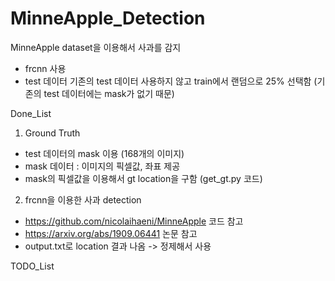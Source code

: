 # MinneApple_Detection
MinneApple dataset을 이용해서 사과를 감지
- frcnn 사용
- test 데이터 기존의 test 데이터 사용하지 않고 train에서 랜덤으로 25% 선택함 (기존의 test 데이터에는 mask가 없기 때문)

Done_List
1. Ground Truth
 - test 데이터의 mask 이용 (168개의 이미지)
 - mask 데이터 : 이미지의 픽셀값, 좌표 제공
 - mask의 픽셀값을 이용해서 gt location을 구함 (get_gt.py 코드)

2. frcnn을 이용한 사과 detection
 - https://github.com/nicolaihaeni/MinneApple 코드 참고
 - https://arxiv.org/abs/1909.06441 논문 참고
 - output.txt로 location 결과 나옴 -> 정제해서 사용




TODO_List
